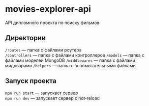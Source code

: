 # movies-explorer-api
API дипломного проекта по поиску фильмов

## Директории

`/routes` — папка с файлами роутера  
`/controllers` — папка с файлами контроллеров
`/models` — папка с файлами моделей MongoDB
`/middlewares` — папка с файлами мидлварами
`/helpers` — папка с вспомогательными файлами

## Запуск проекта

`npm run start` — запускает сервер   
`npm run dev` — запускает сервер с hot-reload

